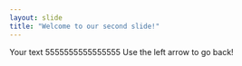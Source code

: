 ```yaml
---
layout: slide
title: "Welcome to our second slide!"
---
```

Your text 5555555555555555
Use the left arrow to go back!
